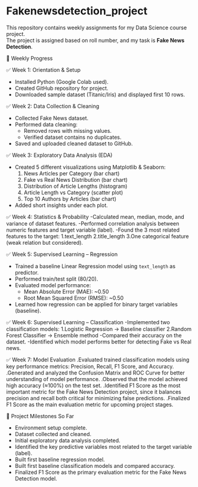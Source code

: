 # Fakenewsdetection_project
This repository contains weekly assignments for my Data Science course project.  
The project is assigned based on roll number, and my task is **Fake News Detection**.

📅 Weekly Progress

 ✅ Week 1: Orientation & Setup
- Installed Python (Google Colab used).  
- Created GitHub repository for project.  
- Downloaded sample dataset (Titanic/Iris) and displayed first 10 rows.  

✅ Week 2: Data Collection & Cleaning
- Collected Fake News dataset.  
- Performed data cleaning:
  - Removed rows with missing values.  
  - Verified dataset contains no duplicates.  
- Saved and uploaded cleaned dataset to GitHub.  

 ✅ Week 3: Exploratory Data Analysis (EDA)
- Created 5 different visualizations using Matplotlib & Seaborn:
  1. News Articles per Category (bar chart)  
  2. Fake vs Real News Distribution (bar chart)  
  3. Distribution of Article Lengths (histogram)  
  4. Article Length vs Category (scatter plot)  
  5. Top 10 Authors by Articles (bar chart)  
- Added short insights under each plot.

✅ Week 4: Statistics & Probability
-Calculated mean, median, mode, and variance of dataset features.
-Performed correlation analysis between numeric features and target variable (label).
-Found the 3 most related features to the target:
1.text_length
2.title_length
3.One categorical feature (weak relation but considered).

✅ Week 5: Supervised Learning – Regression
- Trained a baseline Linear Regression model using `text_length` as predictor.  
- Performed train/test split (80/20).  
- Evaluated model performance:  
  - Mean Absolute Error (MAE): ~0.50  
  - Root Mean Squared Error (RMSE): ~0.50  
- Learned how regression can be applied for binary target variables (baseline). 

 ✅ Week 6: Supervised Learning – Classification
-Implemented two classification models:
1.Logistic Regression → Baseline classifier
2.Random Forest Classifier → Ensemble method
-Compared their accuracy on the dataset.
-Identified which model performs better for detecting Fake vs Real news.

 ✅ Week 7: Model Evaluation
.Evaluated trained classification models using key performance metrics: Precision, Recall, F1 Score, and Accuracy.
.Generated and analyzed the Confusion Matrix and ROC Curve for better understanding of model performance.
.Observed that the model achieved high accuracy (≈100%) on the test set.
.Identified F1 Score as the most important metric for the Fake News Detection project, since it balances precision and recall  both critical for minimizing false predictions.
.Finalized F1 Score as the main evaluation metric for upcoming project stages.

 📌 Project Milestones So Far
- Environment setup complete.  
- Dataset collected and cleaned.  
- Initial exploratory data analysis completed.  
- Identified the key predictive variables most related to the target variable (label).
- Built first baseline regression model.
- Built first baseline classification models and compared accuracy.
- Finalized F1 Score as the primary evaluation metric for the Fake News Detection model.
